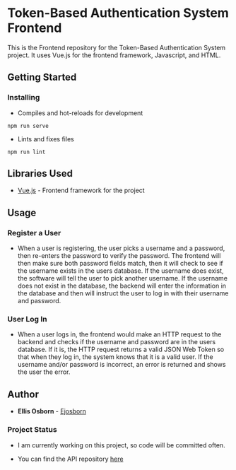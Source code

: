 # Token-Based Authentication System Frontend
This is the Frontend repository for the Token-Based Authentication System project. It uses Vue.js for the frontend framework, Javascript, and HTML.

## Getting Started

### Installing

- Compiles and hot-reloads for development
```
npm run serve
```

- Lints and fixes files
```
npm run lint
```

## Libraries Used

- [Vue.js](https://vuejs.org/) - Frontend framework for the project

## Usage

### Register a User

- When a user is registering, the user picks a username and a password, then re-enters the password to verify the password. The frontend will then make sure both password fields match, then it will check to see if the username exists in the users database. If the username does exist, the software will tell the user to pick another username. If the username does not exist in the database, the backend will enter the information in the database and then will instruct the user to log in with their username and password.

### User Log In

- When a user logs in, the frontend would make an HTTP request to the backend and checks if the username and password are in the users database. If it is, the HTTP request returns a valid JSON Web Token so that when they log in, the system knows that it is a valid user. If the username and/or password is incorrect, an error is returned and shows the user the error.

## Author

* **Ellis Osborn** - [Ejosborn](https://github.com/ejosborn)

### Project Status

- I am currently working on this project, so code will be committed often.

- You can find the API repository [here](https://github.com/ejosborn/tokenbased-authsystem-api)